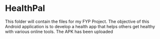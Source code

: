 # HealthPal
This folder will contain the files for my FYP Project.
The objective of this Android application is to develop a health app that helps others get healthy with various online tools.
The APK has been uploaded
